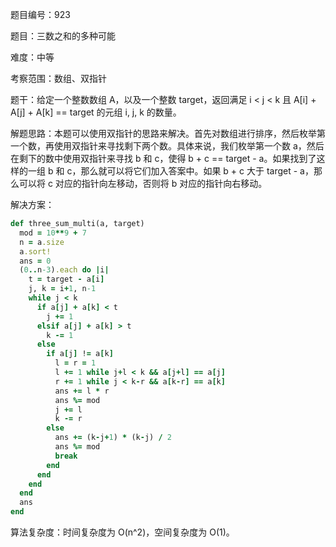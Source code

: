 题目编号：923

题目：三数之和的多种可能

难度：中等

考察范围：数组、双指针

题干：给定一个整数数组 A，以及一个整数 target，返回满足 i < j < k 且 A[i] + A[j] + A[k] == target 的元组 i, j, k 的数量。

解题思路：本题可以使用双指针的思路来解决。首先对数组进行排序，然后枚举第一个数，再使用双指针来寻找剩下两个数。具体来说，我们枚举第一个数 a，然后在剩下的数中使用双指针来寻找 b 和 c，使得 b + c == target - a。如果找到了这样的一组 b 和 c，那么就可以将它们加入答案中。如果 b + c 大于 target - a，那么可以将 c 对应的指针向左移动，否则将 b 对应的指针向右移动。

解决方案：

```ruby
def three_sum_multi(a, target)
  mod = 10**9 + 7
  n = a.size
  a.sort!
  ans = 0
  (0..n-3).each do |i|
    t = target - a[i]
    j, k = i+1, n-1
    while j < k
      if a[j] + a[k] < t
        j += 1
      elsif a[j] + a[k] > t
        k -= 1
      else
        if a[j] != a[k]
          l = r = 1
          l += 1 while j+l < k && a[j+l] == a[j]
          r += 1 while j < k-r && a[k-r] == a[k]
          ans += l * r
          ans %= mod
          j += l
          k -= r
        else
          ans += (k-j+1) * (k-j) / 2
          ans %= mod
          break
        end
      end
    end
  end
  ans
end
```

算法复杂度：时间复杂度为 O(n^2)，空间复杂度为 O(1)。